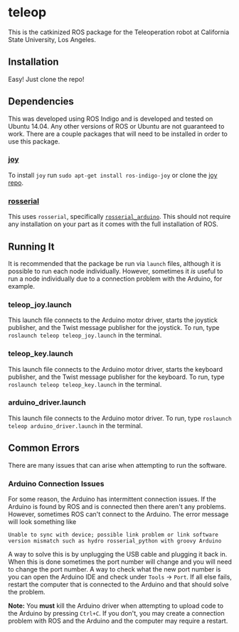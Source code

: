 # teleop
This is the catkinized ROS package for the Teleoperation robot at California State University, Los Angeles.

## Installation
Easy! Just clone the repo!

## Dependencies
This was developed using ROS Indigo and is developed and tested on Ubuntu 14.04. Any other versions of ROS or Ubuntu are not guaranteed to work. There are a couple packages that will need to be installed in order to use this package.

### [joy](http://wiki.ros.org/joy "ROS joy package")
To install `joy` run `sudo apt-get install ros-indigo-joy` or clone the [joy repo](https://github.com/ros-drivers/joystick_drivers "ROS joy package GitHub repo").

### [rosserial](http://wiki.ros.org/rosserial "ROS rosserial package")
This uses `rosserial`, specifically [`rosserial_arduino`](http://wiki.ros.org/rosserial_arduino "ROS rosserial_arduino package"). This should not require any installation on your part as it comes with the full installation of ROS.

## Running It
It is recommended that the package be run via `launch` files, although it is possible to run each node individually. However, sometimes it *is* useful to run a node individually due to a connection problem with the Arduino, for example.

### teleop_joy.launch
This launch file connects to the Arduino motor driver, starts the joystick publisher, and the Twist message publisher for the joystick. To run, type `roslaunch teleop teleop_joy.launch` in the terminal.

### teleop_key.launch
This launch file connects to the Arduino motor driver, starts the keyboard publisher, and the Twist message publisher for the keyboard. To run, type `roslaunch teleop teleop_key.launch` in the terminal.

### arduino_driver.launch
This launch file connects to the Arduino motor driver. To run, type `roslaunch teleop arduino_driver.launch` in the terminal.

## Common Errors
There are many issues that can arise when attempting to run the software.

### Arduino Connection Issues
For some reason, the Arduino has intermittent connection issues. If the Arduino is found by ROS and is connected then there aren't any problems. However, sometimes ROS can't connect to the Arduino. The error message will look something like

`Unable to sync with device; possible link problem or link software version mismatch such as hydro rosserial_python with groovy Arduino`

A way to solve this is by unplugging the USB cable and plugging it back in. When this is done sometimes the port number will change and you will need to change the port number. A way to check what the new port number is you can open the Arduino IDE and check under `Tools` -> `Port`. If all else fails, restart the computer that is connected to the Arduino and that should solve the problem.

**Note:** You **must** kill the Arduino driver when attempting to upload code to the Arduino by pressing `Ctrl+C`. If you don't, you may create a connection problem with ROS and the Arduino and the computer may require a restart.
